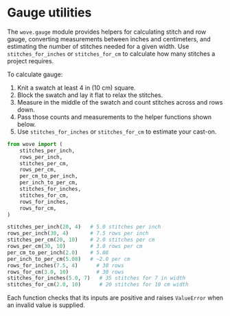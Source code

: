 # Gauge utilities

The `wove.gauge` module provides helpers for calculating stitch and row gauge,
converting measurements between inches and centimeters, and estimating the
number of stitches needed for a given width. Use `stitches_for_inches` or
`stitches_for_cm` to calculate how many stitches a project requires.

To calculate gauge:

1. Knit a swatch at least 4 in (10 cm) square.
2. Block the swatch and lay it flat to relax the stitches.
3. Measure in the middle of the swatch and count stitches across and rows down.
4. Pass those counts and measurements to the helper functions shown below.
5. Use `stitches_for_inches` or `stitches_for_cm` to estimate your cast-on.

```python
from wove import (
    stitches_per_inch,
    rows_per_inch,
    stitches_per_cm,
    rows_per_cm,
    per_cm_to_per_inch,
    per_inch_to_per_cm,
    stitches_for_inches,
    stitches_for_cm,
    rows_for_inches,
    rows_for_cm,
)

stitches_per_inch(20, 4)   # 5.0 stitches per inch
rows_per_inch(30, 4)       # 7.5 rows per inch
stitches_per_cm(20, 10)    # 2.0 stitches per cm
rows_per_cm(30, 10)        # 3.0 rows per cm
per_cm_to_per_inch(2.0)    # 5.08
per_inch_to_per_cm(5.08)   # ~2.0 per cm
rows_for_inches(7.5, 4)      # 30 rows
rows_for_cm(3.0, 10)         # 30 rows
stitches_for_inches(5.0, 7)   # 35 stitches for 7 in width
stitches_for_cm(2.0, 10)      # 20 stitches for 10 cm width
```

Each function checks that its inputs are positive and raises `ValueError`
when an invalid value is supplied.

